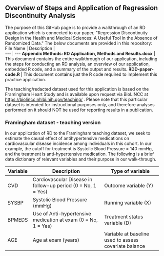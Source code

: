 ## Overview of Steps and Application of Regression Discontinuity Analysis

The purpose of this GitHub page is to provide a walkthrough of an RD application which is connected to our paper, "Regression Discontinuity Design in the Health and Medical Sciences: A Useful Tool in the Absence of Randomized Data." The below documents are provided in this repository: 
File Name | Description |  
--- | --- 
**Appendix Methods: RD Application, Methods and Results.docx** | This document contains the entire walkthrough of our application, including the steps for conducting an RD analysis, an overview of our application, embedded R code, and a summary of the output and results.
**RDD-paper-code.R** | This document contains just the R code required to implement this practice application.

The teaching/redacted dataset used for this application is based on the Framingham Heart Study and is available upon request via BioLINCC at https://biolincc.nhlbi.nih.gov/teaching/ . Please note that this particular dataset is intended for instructional purposes only, and therefore analyses performed on it should NOT be used for reporting results in a publication.


### Framingham dataset - teaching version
In our application of RD to the Framingham teaching dataset, we seek to estimate the causal effect of antihypertensive medications on cardiovascular disease incidence among individuals in this cohort. In our example, the cutoff for treatment is Systolic Blood Pressure = 140 mmHg, and the treatment is anti-hypertensive medication. The following is a brief data dictionary of relevant variables and their purpose in our walk-through. 

Variable | Description | Type of variable 
--- | --- | --- 
CVD | Cardiovascular Disease in follow-up period (0 = No, 1 = Yes) | Outcome variable (Y)
SYSBP | Systolic Blood Pressure (mmHg) | Running variable (X)
BPMEDS | Use of Anti-hypertensive medication at exam (0 = No, 1 = Yes) | Treatment status variable (D)
AGE | Age at exam (years) | Variable at baseline used to assess covariate balance
